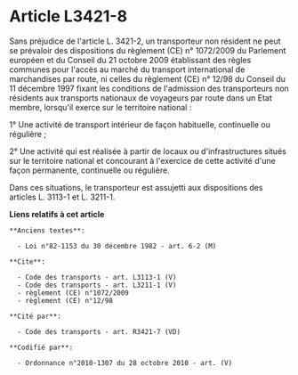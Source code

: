 # Article L3421-8

Sans préjudice de l'article L. 3421-2, un transporteur non résident ne peut se prévaloir des dispositions du règlement (CE)
n° 1072/2009 du Parlement européen et du Conseil du 21 octobre 2009 établissant des règles communes pour l'accès au marché du
transport international de marchandises par route, ni celles du règlement (CE) n° 12/98 du Conseil du 11 décembre 1997 fixant
les conditions de l'admission des transporteurs non résidents aux transports nationaux de voyageurs par route dans un Etat
membre, lorsqu'il exerce sur le territoire national : 

1° Une activité de transport intérieur de façon habituelle, continuelle ou régulière ; 

2° Une activité qui est réalisée à partir de locaux ou d'infrastructures situés sur le territoire national et concourant à
l'exercice de cette activité d'une façon permanente, continuelle ou régulière. 

Dans ces situations, le transporteur est assujetti aux dispositions des articles L. 3113-1 et L. 3211-1.

**Liens relatifs à cet article**

	**Anciens textes**:

	  - Loi n°82-1153 du 30 décembre 1982 - art. 6-2 (M)

	**Cite**:

	  - Code des transports - art. L3113-1 (V)
	  - Code des transports - art. L3211-1 (V)
	  - règlement (CE) n°1072/2009
	  - règlement (CE) n°12/98

	**Cité par**:

	  - Code des transports - art. R3421-7 (VD)

	**Codifié par**:

	  - Ordonnance n°2010-1307 du 28 octobre 2010 - art. (V)
